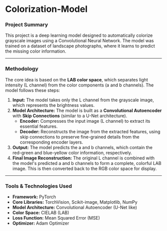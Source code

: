 # Colorization-Model



### **Project Summary**

This project is a deep learning model designed to automatically colorize grayscale images using a Convolutional Neural Network. The model was trained on a dataset of landscape photographs, where it learns to predict the missing color information.

---

### **Methodology**

The core idea is based on the **LAB color space**, which separates light intensity (L channel) from the color components (a and b channels). The model follows these steps:

1.  **Input:** The model takes only the L channel from the grayscale image, which represents the brightness values.
2.  **Model Architecture:** The model is built as a **Convolutional Autoencoder** with **Skip Connections** (similar to a U-Net architecture).
    * **Encoder:** Compresses the input image (L channel) to extract its essential features.
    * **Decoder:** Reconstructs the image from the extracted features, using skip connections to preserve fine-grained details from the corresponding encoder layers.
3.  **Output:** The model predicts the a and b channels, which contain the red-green and blue-yellow color information, respectively.
4.  **Final Image Reconstruction:** The original L channel is combined with the model's predicted a and b channels to form a complete, colorful LAB image. This is then converted back to the RGB color space for display.

---

### **Tools & Technologies Used**

* **Framework:** PyTorch
* **Core Libraries:** TorchVision, Scikit-image, Matplotlib, NumPy
* **Model Architecture:** Convolutional Autoencoder (U-Net like)
* **Color Space:** CIELAB (LAB)
* **Loss Function:** Mean Squared Error (MSE)
* **Optimizer:** Adam Optimizer

